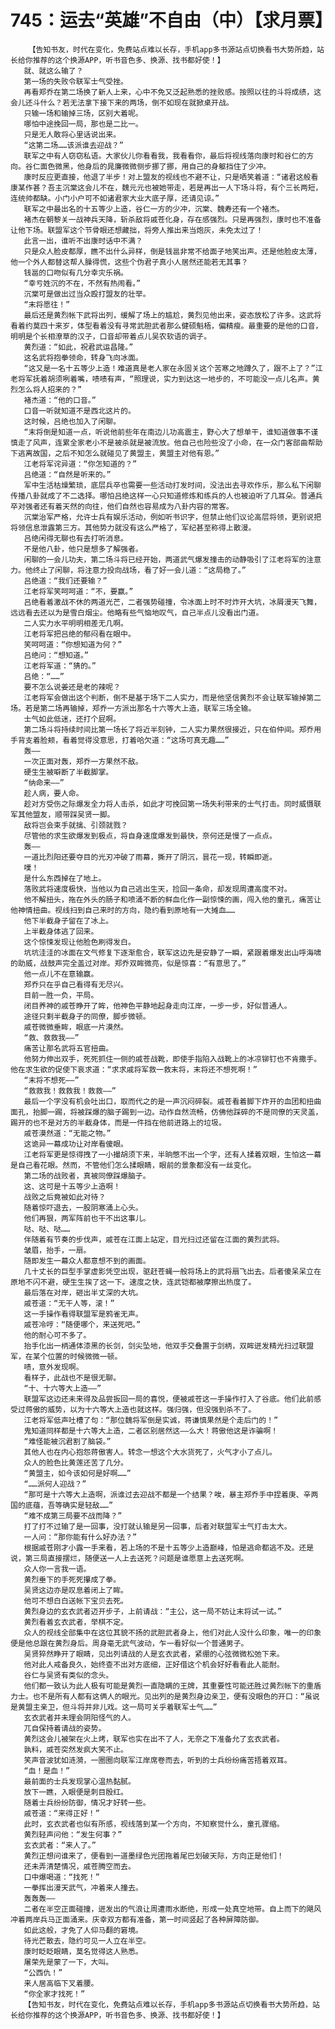 # 745：运去“英雄”不自由（中）【求月票】
        【告知书友，时代在变化，免费站点难以长存，手机app多书源站点切换看书大势所趋，站长给你推荐的这个换源APP，听书音色多、换源、找书都好使！】
       就、就这么输了？
       第一场的失败令联军士气受挫。
       再看郑乔在第二场换了新人上来，心中不免又泛起熟悉的挫败感。按照以往的斗将成绩，这会儿还斗什么？若无法拿下接下来的两场，倒不如现在就掀桌开战。
       只输一场和输掉三场，区别大着呢。
       哪怕中途挽回一局，那也是二比一。
       只是无人敢将心里话说出来。
       “这第二场……该派谁去迎战？”
       联军之中有人窃窃私语。大家伙儿你看看我，我看看你，最后将视线落向康时和谷仁的方向。谷仁面色微黑，他身后的晁廉微微侧步挪了挪，用自己的身躯挡住了少冲。
       康时反应更直接，他退了半步！对上盟友的视线也不避不让，只是哂笑着道：“诸君这般看康某作甚？吾主沉棠这会儿不在，魏元元也被她带走，若是再出一人下场斗将，有个三长两短，连统帅都缺。小门小户可不如诸君家大业大底子厚，还请见谅。”
       联军之中最出名的十五等少上造，谷仁一方的少冲，沉棠、魏寿还有一个褚杰。
       褚杰在朝黎关一战神兵天降，斩杀敌将戚苍化身，存在感强烈。只是再强烈，康时也不准备让他下场。联盟军这个节骨眼还想藏拙，将旁人推出来当炮灰，未免太过了！
       此言一出，谁听不出康时话中不满？
       只是众人脸皮都厚，瞧不出什么异样，倒是钱邕非常不给面子地笑出声。还是他脸皮太薄，他一个外人都替这帮人臊得慌，这些个伪君子真小人居然还能若无其事？
       钱邕的口吻似有几分幸灾乐祸。
       “幸亏姓沉的不在，不然有热闹看。”
       沉棠可是做出过当众殴打盟友的壮举。
       “末将愿往！”
       最后还是黄烈帐下武将出列，缓解了场上的尴尬，黄烈见他出来，姿态放松了许多。这武将看着约莫四十来岁，体型看着没有寻常武胆武者那么健硕魁梧，偏精瘦。最重要的是他的口音，明明是个长相潦草的汉子，口音却带着点儿吴农软语的调子。
       黄烈道：“如此，祝君武运昌隆。”
       这名武将抱拳领命，转身飞向冰面。
       “这又是一名十五等少上造！难道真是老人家在永固关这个苦寒之地蹲久了，跟不上了？”江老将军抚着胡须咧着嘴，啧啧有声，“照理说，实力到达这一地步的，不可能没一点儿名声。黄烈怎么将人招来的？”
       褚杰道：“他的口音。”
       口音一听就知道不是西北这片的。
       这时候，吕绝也加入了闲聊。
       “末将倒是知道一点，听说他前些年在南边儿功高震主，野心大了想单干，谁知道做事不谨慎走了风声，连累全家老小不是被杀就是被流放。他自己也险些没了小命，在一众门客部曲帮助下逃离故国，之后不知怎么就碰见了黄盟主，黄盟主对他有恩。”
       江老将军诧异道：“你怎知道的？”
       吕绝道：“自然是听来的。”
       军中生活枯燥繁琐，底层兵卒也需要一些活动打发时间，没法出去寻欢作乐，那么私下闲聊传播八卦就成了不二选择。哪怕吕绝这样一心只知道修炼和练兵的人也被迫听了几耳朵。普通兵卒对强者还有着天然的向往，他们自然也容易成为八卦内容的常客。
       沉棠治军严格，允许士兵有娱乐活动，例如听书识字，但禁止他们议论高层将领，更别说把将领信息泄露第三方。其他势力就没有这么严格了，军纪甚至称得上散漫。
       吕绝闲得无聊也有去打听消息。
       不是他八卦，他只是想多了解强者。
       闲聊的一会儿功夫，第二场斗将已经开始，两道武气爆发撞击的动静吸引了江老将军的注意力。他终止了闲聊，将注意力投向战场，看了好一会儿道：“这局稳了。”
       吕绝道：“我们还要输？”
       江老将军笑呵呵道：“不，要赢。”
       吕绝看着激战不休的两道光芒，二者强势碰撞，令冰面上时不时炸开大坑，冰屑漫天飞舞，远远看去还以为是雪白烟尘。他略有些气恼地叹气，自己半点儿没看出门道。
       二人实力水平明明相差无几啊。
       江老将军把吕绝的郁闷看在眼中。
       笑呵呵道：“你想知道为何？”
       吕绝问：“想知道。”
       江老将军道：“猜的。”
       吕绝：“……”
       要不怎么说姜还是老的辣呢？
       江老将军会做出这个判断，倒不是基于场下二人实力，而是他坚信黄烈不会让联军输掉第二场。若是第二场再输掉，郑乔一方派出那名十六等大上造，联军三场全输。
       士气如此低迷，还打个屁啊。
       第二场斗将持续时间比第一场长了将近半刻钟，二人实力果然很接近，只在伯仲间。郑乔用手背支着脸颊，看着觉得没意思，打着哈欠道：“这场可真无趣……”
       轰——
       一次正面对轰，郑乔一方果然不敌。
       硬生生被噼断了半截脚掌。
       “纳命来——”
       趁人病，要人命。
       趁对方受伤之际爆发全力将人击杀，如此才可挽回第一场失利带来的士气打击。同时威慑联军其他盟友，顺带踩吴贤一脚。
       敌将岂会束手就擒、引颈就戮？
       尽管他的求生欲爆发到极点，将自身速度爆发到最快，奈何还是慢了一点点。
       轰——
       一道比烈阳还要夺目的光刃冲破了雨幕，撕开了阴沉，昙花一现，转瞬即逝。
       噗！
       是什么东西掉在了地上。
       落败武将速度极快，当他以为自己逃出生天，捡回一条命，却发现周遭高度不对。
       他不解扭头，拖在外头的肠子和喷涌不断的鲜血化作一副惊悚的画，闯入他的童孔，痛苦让他神情扭曲。视线扫到自己来时的方向，隐约看到原地有一大摊血……
       他下半截身子留在了冰上。
       上半截身体逃了回来。
       这个惊悚发现让他脸色刷得发白。
       坑坑洼洼的冰面在文气修复下逐渐愈合，联军这边先是安静了一瞬，紧跟着爆发出山呼海啸的助威，战鼓声完全盖过对岸。郑乔双眸微亮，似是惊喜：“有意思了。”
       他一点儿不在意输赢。
       郑乔只在乎自己看得有无尽兴。
       目前一胜一负，平局。
       闭目养神的戚苍睁开了眸，他神色平静地起身走向江岸，一步一步，好似普通人。
       途径只剩半截身子的同僚，脚步微顿。
       戚苍微微垂眸，眼底一片漠然。
       “救、救救我——”
       痛苦让那名武将五官扭曲。
       他努力伸出双手，死死抓住一侧的戚苍战靴，即使手指陷入战靴上的冰凉铆钉也不肯撒手。他在求生欲的促使下哀求道：“求求戚将军救一救末将，末将还不想死啊！”
       “末将不想死——”
       “救救我！救救我！救救——”
       最后一个字没有机会吐出口，取而代之的是一声沉闷碎裂。戚苍看着脚下炸开的血团和扭曲面孔，抬脚一踢，将被踩爆的脑子踢到一边。动作自然流畅，仿佛他踩碎的不是同僚的天灵盖，踢开的也不是对方的半截身体，而是一件挡在他前进路上的垃圾。
       戚苍漠然道：“无能之物。”
       这诡异一幕成功让对岸看傻眼。
       江老将军更是惊得拽了一小撮胡须下来，半晌憋不出一个字，还有人揉着双眼，生怕这一幕是自己看花眼。然而，不管他们怎么揉眼睛，眼前的景象都没有一丝变化。
       第二场的战败者，真被同僚踩爆脑子。
       这、这可是十五等少上造啊！
       战败之后竟被如此对待？
       随着惊吓退去，一股阴寒涌上心头。
       他们再狠，两军阵前也干不出这事儿。
       哒、哒、哒……
       伴随着有节奏的步伐声，戚苍在江面上站定，目光扫过还留在江面的黄烈武将。
       皱眉，抬手，一扇。
       随即发生一幕众人都意想不到的画面。
       几十丈长的巨型手掌虚影凭空出现，驱赶苍蝇一般将场上的武将扇飞出去。后者傻呆呆立在原地不闪不避，硬生生挨了这一下。速度之快，连武铠都被摩擦出热度了。
       最后落在对岸，砸出半丈深的大坑。
       戚苍道：“无干人等，滚！”
       这一手操作看得联盟军是鸦雀无声。
       戚苍冷哼：“随便哪个，来送死吧。”
       他的耐心可不多了。
       抬手化出一柄通体漆黑的长剑，剑尖坠地，他双手交叠置于剑柄，双眸迸发精光扫过联盟军，在某个位置的时候微微一顿。
       啧，意外发现啊。
       看样子，此战也不是很无聊。
       “十、十六等大上造——”
       联盟军这边还未来得及品尝扳回一局的喜悦，便被戚苍这一手操作打入了谷底。他们此前感受过蒋傲的威势，以为十六等大上造也就这样。强归强，但没强到杀不了。
       江老将军低声吐槽了句：“那位魏将军倒是实诚，蒋谦慎果然是个走后门的！”
       鬼知道同样都是十六等大上造，二者区别居然这——么大！蒋傲他这是诈骗啊！
       “难怪能被沉君割了脑袋。”
       其他人也在内心抱怨蒋傲害人。转念一想这个大水货死了，火气才小了点儿。
       众人的脸色比黄莲还苦了几分。
       “黄盟主，如今该如何是好啊……”
       “……派何人迎战？”
       “那可是十六等大上造啊，派谁过去迎战不都是一个结果？唉，暴主郑乔手中捏着庚、辛两国的底蕴，吾等确实是轻敌……”
       “难不成第三局要不战而降？”
       打了打不过输了是一回事，没打就认输是另一回事，后者对联盟军士气打击太大。
       一人问：“那你能有什么好办法？”
       根据戚苍刚才小露一手来看，若上场的不是十五等少上造巅峰，怕是逃命都逃不及。还是说，第三局直接摆烂，随便送一人上去送死？问题是谁愿意上去送死啊。
       众人你一言我一语。
       黄烈垂下的手死死攥成了拳。
       吴贤这边亦是叹息着闭上了眸。
       他可不想白白送帐下宝贝去死。
       黄烈身边的玄衣武者迈开步子，上前请战：“主公，这一局不妨让末将试一试。”
       黄烈看着玄衣武者，举棋不定。
       众人的视线全部集中在这位其貌不扬的武胆武者身上，他们对此人没什么印象，唯一的印象便是他总跟在黄烈身后。周身毫无武气波动，乍一看好似一个普通男子。
       吴贤猝然睁开了眼睛，见出列请战的人是玄衣武者，紧绷的心弦微微松弛下来。
       他对此人戒备良久，始终查不出对方底细，正好借这个机会好好看看此人能耐。
       谷仁与吴贤有类似的念头。
       他们都一致认为此人极有可能是黄烈一直隐瞒的王牌，其重要性可能还胜过黄烈帐下的重盾力士。也不是所有人都有这俩人的眼光。见出列的是黄烈身边亲卫，便有没眼色的开口：“虽说是黄盟主亲卫，但斗将并非儿戏。这一局可关乎着联军士气……”
       玄衣武者并未理会阴阳怪气的人。
       兀自保持着请战的姿势。
       黄烈这会儿被架在火上烤，联军也实在出不了人，无奈之下准备允了玄衣武者。
       孰料，戚苍突然发疯大笑不止。
       笑声音波犹如涟漪，一圈圈向联军江岸席卷而去，听到的士兵纷纷痛苦捂着双耳。
       “血！是血！”
       最前面的士兵发现掌心温热黏腻。
       放下一瞧，入眼便是刺目殷红。
       随着士兵纷纷防御，情况才好转一些。
       戚苍道：“来得正好！”
       此时，玄衣武者也似有所感，视线落到某一个方向，不知察觉什么，童孔骤缩。
       黄烈轻声问他：“发生何事？”
       玄衣武者：“来人了。”
       黄烈正想问谁来了，便看到一道墨绿色光团拖着尾巴划破天际，方向正是他们！
       还未弄清楚情况，戚苍腾空而去。
       口中爆喝道：“找死！”
       一拳挥出漫天武气，冲着来人撞去。
       轰轰轰——
       二者在半空正面碰撞，迸发出的气浪让周遭雨水断绝，形成一处真空地带。自上而下的飓风冲着两岸兵马正面涌来。庆幸双方都有准备，第一时间竖起了各种屏障防御。
       如此这般，才免了人仰马翻的窘境。
       待光芒散去，隐约可见一人立在半空。
       康时眨眨眼睛，莫名觉得这人熟悉。
       屠荣先是蒙了一下，大叫。
       “公西仇！”
       来人居高临下叉着腰。
       “你全家才找死！”
       【告知书友，时代在变化，免费站点难以长存，手机app多书源站点切换看书大势所趋，站长给你推荐的这个换源APP，听书音色多、换源、找书都好使！】